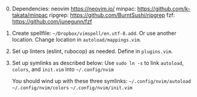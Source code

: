 0. Dependencies:
   neovim   https://neovim.io/
   minpac:  https://github.com/k-takata/minpac
   ripgrep: https://github.com/BurntSushi/ripgrep
   fzf:     https://github.com/junegunn/fzf

1. Create spellfile: `~/Dropbox/vimspell/en.utf-8.add`.
   Or use another location. Change location in `autoload/mappings.vim`.

2. Set up linters (eslint, rubocop) as needed.
   Define in `plugins.vim`.

3. Set up symlinks as described below:
   Use `sudo ln -s` to link `autoload`, `colors`, and `init.vim` into `~/.config/nvim`

   You should wind up with these three symlinks:
   `~/.config/nvim/autoload`
   `~/.config/nvim/colors`
   `~/.config/nvim/init.vim`
